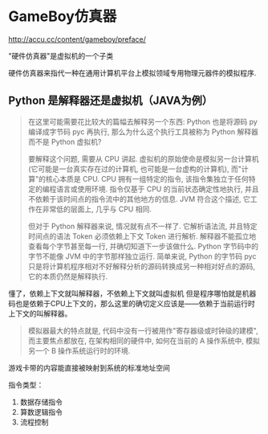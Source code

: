 # GameBoy仿真器

http://accu.cc/content/gameboy/preface/

"硬件仿真器"是虚拟机的一个子类

硬件仿真器来指代一种在通用计算机平台上模拟领域专用物理元器件的模拟程序. 

## Python 是解释器还是虚拟机（JAVA为例）
> 在这里可能需要花比较大的篇幅去解释另一个东西: Python 也是将源码 py 编译成字节码 pyc 再执行, 那么为什么这个执行工具被称为 Python 解释器而不是 Python 虚拟机?
> 
> 要解释这个问题, 需要从 CPU 讲起. 虚拟机的原始使命是模拟另一台计算机(它可能是一台真实存在过的计算机, 也可能是一台虚构的计算机), 而"计算"的核心本质是 CPU. CPU 拥有一组特定的指令, 该指令集独立于任何特定的编程语言或使用环境. 指令仅基于 CPU 的当前状态确定性地执行, 并且不依赖于该时间点的指令流中的其他地方的信息. JVM 符合这个描述, 它工作在非常低的层面上, 几乎与 CPU 相同.
> 
> 但对于 Python 解释器来说, 情况就有点不一样了. 它解析语法流, 并且特定时间点的语法 Token 必须依赖上下文 Token 进行解析. 解释器不能孤立地查看每个字节甚至每一行, 并确切知道下一步该做什么. Python 字节码中的字节不能像 JVM 中的字节那样独立运行. 简单来说, Python 的字节码 pyc 只是将计算机程序相对不好解释分析的源码转换成另一种相对好点的源码, 它的本质仍然是解释执行.

懂了，依赖上下文就叫解释器，不依赖上下文就叫虚拟机
但是程序哪怕就是机器码也是依赖于CPU上下文的，那么这里的确切定义应该是——依赖于当前运行时上下文的叫解释器。

> 模拟器最大的特点就是, 代码中没有一行被用作"寄存器级或时钟级的建模", 而主要焦点都放在, 在架构相同的硬件中, 如何在当前的 A 操作系统中, 模拟另一个 B 操作系统运行时的环境.

游戏卡带的内容能直接被映射到系统的标准地址空间

指令类型：
1. 数据存储指令
2. 算数逻辑指令
3. 流程控制